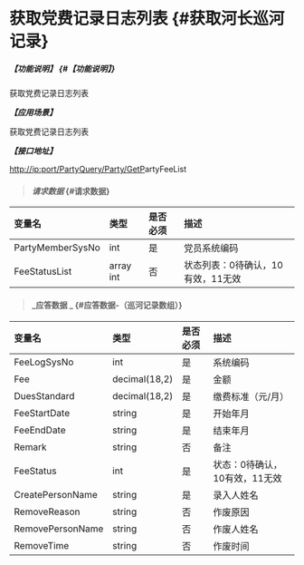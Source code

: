 # 获取党费记录日志列表 {#获取河长巡河记录}

##### _【功能说明】_ {#【功能说明】}

获取党费记录日志列表

_**【应用场景】**_

获取党费记录日志列表

_**【接口地址】**_

[http://ip:port/PartyQuery/Party/GetP](http://ip:port/HMQuery/PatrolRiver/GetPatrolRivers)artyFeeList

> #### _请求数据_ {#请求数据}

| 变量名 | 类型 | 是否必须 | 描述 |
| :--- | :--- | :--- | :--- |
| PartyMemberSysNo | int | 是 | 党员系统编码 |
| FeeStatusList | array int | 否 | 状态列表：0待确认，10有效，11无效 |

> #### _应答数据 _ {#应答数据-（巡河记录数组）}

| 变量名 | 类型 | 是否必须 | 描述 |
| :--- | :--- | :--- | :--- |
| FeeLogSysNo | int | 是 | 系统编码 |
| Fee | decimal\(18,2\) | 是 | 金额 |
| DuesStandard | decimal\(18,2\) | 是 | 缴费标准（元/月） |
| FeeStartDate | string | 是 | 开始年月 |
| FeeEndDate | string | 是 | 结束年月 |
| Remark | string | 否 | 备注 |
| FeeStatus | int | 是 | 状态：0待确认，10有效，11无效 |
| CreatePersonName | string | 是 | 录入人姓名 |
| RemoveReason | string | 否 | 作废原因 |
| RemovePersonName | string | 否 | 作废人姓名 |
| RemoveTime | string | 否 | 作废时间 |



